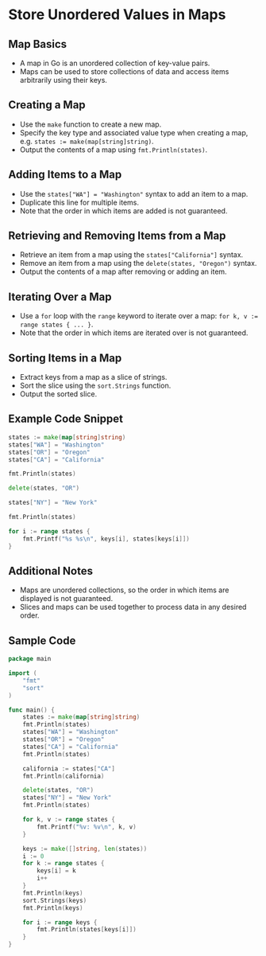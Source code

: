 # Store Unordered Values in Maps

## Map Basics

- A map in Go is an unordered collection of key-value pairs.
- Maps can be used to store collections of data and access items arbitrarily using their keys.

## Creating a Map

- Use the `make` function to create a new map.
- Specify the key type and associated value type when creating a map, e.g. `states := make(map[string]string)`.
- Output the contents of a map using `fmt.Println(states)`.

## Adding Items to a Map

- Use the `states["WA"] = "Washington"` syntax to add an item to a map.
- Duplicate this line for multiple items.
- Note that the order in which items are added is not guaranteed.

## Retrieving and Removing Items from a Map

- Retrieve an item from a map using the `states["California"]` syntax.
- Remove an item from a map using the `delete(states, "Oregon")` syntax.
- Output the contents of a map after removing or adding an item.

## Iterating Over a Map

- Use a `for` loop with the `range` keyword to iterate over a map: `for k, v := range states { ... }`.
- Note that the order in which items are iterated over is not guaranteed.

## Sorting Items in a Map

- Extract keys from a map as a slice of strings.
- Sort the slice using the `sort.Strings` function.
- Output the sorted slice.

## Example Code Snippet

```go
states := make(map[string]string)
states["WA"] = "Washington"
states["OR"] = "Oregon"
states["CA"] = "California"

fmt.Println(states)

delete(states, "OR")

states["NY"] = "New York"

fmt.Println(states)

for i := range states {
    fmt.Printf("%s %s\n", keys[i], states[keys[i]])
}
```

## Additional Notes

- Maps are unordered collections, so the order in which items are displayed is not guaranteed.
- Slices and maps can be used together to process data in any desired order.

## Sample Code

```go
package main

import (
	"fmt"
	"sort"
)

func main() {
	states := make(map[string]string)
	fmt.Println(states)
	states["WA"] = "Washington"
	states["OR"] = "Oregon"
	states["CA"] = "California"
	fmt.Println(states)

	california := states["CA"]
	fmt.Println(california)

	delete(states, "OR")
	states["NY"] = "New York"
	fmt.Println(states)

	for k, v := range states {
		fmt.Printf("%v: %v\n", k, v)
	}

	keys := make([]string, len(states))
	i := 0
	for k := range states {
		keys[i] = k
		i++
	}
	fmt.Println(keys)
	sort.Strings(keys)
	fmt.Println(keys)

	for i := range keys {
		fmt.Println(states[keys[i]])
	}
}
```
